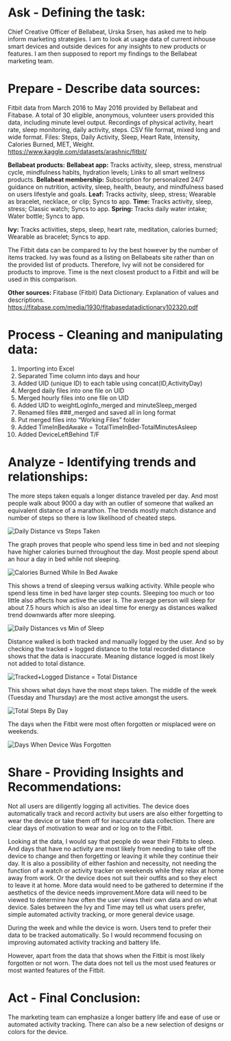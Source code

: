 # Ask - Defining the task:
Chief Creative Officer of Bellabeat, Urska Srsen, has asked me to help inform marketing strategies. I am to look at usage data of current inhouse smart devices and outside devices for any insights to new products or features. I am then supposed to report my findings to the Bellabeat marketing team.

# Prepare - Describe data sources:
Fitbit data from March 2016 to May 2016 provided by Bellabeat and Fitabase. A total of 30 eligible, anonymous, volunteer users provided this data, including minute level output. Recordings of physical activity, heart rate, sleep monitoring, daily activity, steps. CSV file format, mixed long and wide format. Files: Steps, Daily Activity, Sleep, Heart Rate, Intensity, Calories Burned, MET, Weight.
https://www.kaggle.com/datasets/arashnic/fitbit/

**Bellabeat products:**
**Bellabeat app:** Tracks activity, sleep, stress, menstrual cycle, mindfulness habits, hydration levels; Links to all smart wellness products.
**Bellabeat membership:** Subscription for personalized 24/7 guidance on nutrition, activity, sleep, health, beauty, and mindfulness based on users lifestyle and goals.
**Leaf:** Tracks activity, sleep, stress; Wearable as bracelet, necklace, or clip; Syncs to app.
**Time:** Tracks activity, sleep, stress; Classic watch; Syncs to app.
**Spring:** Tracks daily water intake; Water bottle; Syncs to app.

**Ivy:** Tracks activities, steps, sleep, heart rate, meditation, calories burned; Wearable as bracelet; Syncs to app.

The Fitbit data can be compared to Ivy the best however by the number of items tracked. Ivy was found as a listing on Bellabeats site rather than on the provided list of products. Therefore, Ivy will not be considered for products to improve. Time is the next closest product to a Fitbit and will be used in this comparison.

**Other sources:** Fitabase (Fitbit) Data Dictionary. Explanation of values and descriptions.
https://fitabase.com/media/1930/fitabasedatadictionary102320.pdf

# Process - Cleaning and manipulating data:
1. Importing into Excel
2. Separated Time column into days and hour
3. Added UID (unique ID) to each table using concat(ID,ActivityDay)
4. Merged daily files into one file on UID
5. Merged hourly files into one file on UID
6. Added UID to weightLogInfo_merged and minuteSleep_merged
7. Renamed files ###_merged and saved all in long format
8. Put merged files into “Working Files” folder
9. Added TimeInBedAwake = TotalTimeInBed-TotalMinutesAsleep
10. Added DeviceLeftBehind T/F

# Analyze - Identifying trends and relationships:
The more steps taken equals a longer distance traveled per day. And most people walk about 9000 a day with an outlier of someone that walked an equivalent distance of a marathon. The trends mostly match distance and number of steps so there is low likelihood of cheated steps.

![Daily Distance vs  Steps Taken](https://github.com/AJ-Protzel/Personal-Projects/assets/31741271/ad6e398e-b50b-4604-a5c9-c9f679fcf863)

The graph proves that people who spend less time in bed and not sleeping have higher calories burned throughout the day. Most people spend about an hour a day in bed while not sleeping.

![Calories Burned While In Bed Awake](https://github.com/AJ-Protzel/Personal-Projects/assets/31741271/43ef1dab-e358-42ba-b024-3c5427d352b1)

This shows a trend of sleeping versus walking activity. While people who spend less time in bed have larger step counts. Sleeping too much or too little also affects how active the user is. The average person will sleep for about 7.5 hours which is also an ideal time for energy as distances walked trend downwards after more sleeping.

![Daily Distances vs  Min  of Sleep](https://github.com/AJ-Protzel/Personal-Projects/assets/31741271/4d5f065c-bb48-4320-be91-8a08f2ba6760)

Distance walked is both tracked and manually logged by the user. And so by checking the tracked + logged distance to the total recorded distance shows that the data is inaccurate. Meaning distance logged is most likely not added to total distance.

![Tracked+Logged Distance = Total Distance](https://github.com/AJ-Protzel/Personal-Projects/assets/31741271/6362e366-9ec4-402b-b57f-ccea502dcd4d)

This shows what days  have the most steps taken. The middle of the week (Tuesday and Thursday) are the most active amongst the users.

![Total Steps By Day](https://github.com/AJ-Protzel/Personal-Projects/assets/31741271/0296eb32-f713-4fbd-a794-a4f844f447fb)

The days when the Fitbit were most often forgotten or misplaced were on weekends.

![Days When Device Was Forgotten](https://github.com/AJ-Protzel/Personal-Projects/assets/31741271/2987d86a-f438-463b-90bb-e599a6386145)

# Share - Providing Insights and Recommendations:
Not all users are diligently logging all activities. The device does automatically track and record activity but users are also either forgetting to wear the device or take them off for inaccurate data collection. There are clear days of motivation to wear and or log on to the Fitbit.

Looking at the data, I would say that people do wear their Fitbits to sleep. And days that have no activity are most likely from needing to take off the device to change and then forgetting or leaving it while they continue their day. It is also a possibility of either fashion and necessity, not needing the function of a watch or activity tracker on weekends while they relax at home away from work. Or the device does not suit their outfits and so they elect to leave it at home. More data would need to be gathered to determine if the aesthetics of the device needs improvement.More data will need to be viewed to determine how often the user views their own data and on what device. Sales between the Ivy and Time may tell us what users prefer, simple automated activity tracking, or more general device usage.

During the week and while the device is worn. Users tend to prefer their data to be tracked automatically. So I would recommend focusing on improving automated activity tracking and battery life. 

However, apart from the data that shows when the Fitbit is most likely forgotten or not worn. The data does not tell us the most used features or most wanted features of the Fitbit.

# Act - Final Conclusion:
The marketing team can emphasize a longer battery life and ease of use or automated activity tracking. There can also be a new selection of designs or colors for the device.


